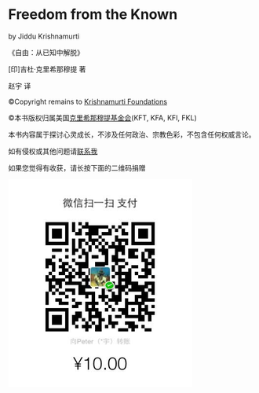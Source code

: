 # Freedom from the Known

by Jiddu Krishnamurti

《自由：从已知中解脱》

[印]吉杜·克里希那穆提 著

赵宇 译

&copy;Copyright remains to [Krishnamurti Foundations](http://www.jkrishnamurti.org/index.php)

&copy;本书版权归属美国[克里希那穆提基金会](http://www.jkrishnamurti.org/ch/worldwide-information/foundations.php)(KFT, KFA, KFI, FKL)

本书内容属于探讨心灵成长，不涉及任何政治、宗教色彩，不包含任何权威言论。

如有侵权或其他问题请[联系我](https://github.com/cmal/freedom-from-the-known-in-chinese/issues/new)

如果您觉得有收获，请长按下面的二维码捐赠

![捐赠二维码](./pay.jpg)
